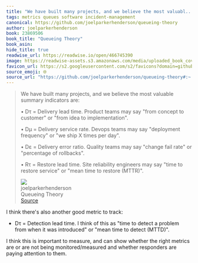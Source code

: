 ```yaml
---
title: "We have built many projects, and we believe the most valuabl..."
tags: metrics queues software incident-management
canonical: https://github.com/joelparkerhenderson/queueing-theory
author: joelparkerhenderson
book: 23869506
book_title: "Queueing Theory"
book_asin: 
hide_title: true
readwise_url: https://readwise.io/open/466745390
image: https://readwise-assets.s3.amazonaws.com/media/uploaded_book_covers/profile_265723/queueing-theory
favicon_url: https://s2.googleusercontent.com/s2/favicons?domain=github.com
source_emoji: 🌐
source_url: "https://github.com/joelparkerhenderson/queueing-theory#:~:text=We%20have%20built,to%20restore%20%28MTTR%29%22."
---
```


> We have built many projects, and we believe the most valuable summary indicators are:
> 
> • Dτ = Delivery lead time. Product teams may say "from concept to customer" or "from idea to implementation".
> 
> • Dμ = Delivery service rate. Devops teams may say "deployment frequency" or "we ship X times per day".
> 
> • Dε = Delivery error ratio. Quality teams may say "change fail rate" or "percentage of rollbacks".
> 
> • Rτ = Restore lead time. Site reliability engineers may say "time to restore service" or "mean time to restore (MTTR)".
> <div class="quoteback-footer"><div class="quoteback-avatar"><img class="mini-favicon" src="https://s2.googleusercontent.com/s2/favicons?domain=github.com"></div><div class="quoteback-metadata"><div class="metadata-inner"><span style="display:none">FROM:</span><div aria-label="joelparkerhenderson" class="quoteback-author"> joelparkerhenderson</div><div aria-label="Queueing Theory" class="quoteback-title"> Queueing Theory</div></div></div><div class="quoteback-backlink"><a target="_blank" aria-label="go to the full text of this quotation" rel="noopener" href="https://github.com/joelparkerhenderson/queueing-theory#:~:text=We%20have%20built,to%20restore%20%28MTTR%29%22." class="quoteback-arrow"> Source</a></div></div>

I think there's also another good metric to track:
- Dτ = Detection lead time. I think of this as "time to detect a problem from when it was introduced" or "mean time to detect (MTTD)".

I think this is important to measure, and can show whether the right metrics are or are not being monitored/measured and whether responders are paying attention to them.